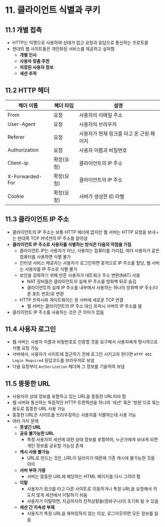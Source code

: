 # 11. 클라이언트 식별과 쿠키

## 11.1 개별 접촉

- HTTP는 익명으로 사용하며 상태가 없고 요청과 응답으로 통신하는 프로토콜
- 현대의 웹 사이트들은 개인화된 서비스를 제공하고 싶어함
  - **개별 인사**
  - **사용자 맞춤 추천**
  - **저장된 사용자 정보**
  - **세션 추적**

## 11.2 HTTP 헤더

| 헤더 이름       | 헤더 타입  | 설명                                     |
| --------------- | ---------- | ---------------------------------------- |
| From            | 요청       | 사용자의 이메일 주소                     |
| User-Agent      | 요청       | 사용자의 브라우저                        |
| Referer         | 요청       | 사용자가 현재 링크를 타고 온 근원 페이지 |
| Authorization   | 요청       | 사용자 이름과 비밀번호                   |
| Client-ip       | 확장(요청) | 클라이언트의 IP 주소                     |
| X-Forwarded-For | 확장(요청) | 클라이언트의 IP 주소                     |
| Cookie          | 확장(요청) | 서버가 생성한 ID 라벨                    |

## 11.3 클라이언트 IP 주소

- 클라이언트의 IP 주소는 보통 HTTP 헤더에 없지만 웹 서버는 HTTP 요청을 보내ㅅ는 반대쪽 TCP 커넥션의 IP 주소를 알아냄
- **클라이언트 IP 주소로 사용자를 식별하는 방식은 다음의 약점을 가짐**
  - 클라이언트 IP는 사용자가 아닌, 사용하는 컴퓨터를 가리킴, 여러 사용자가 같은 컴퓨터를 사용하면 식별 불가
  - 인터넷 서비스 제공자는 사용자가 로그인하면 동적으로 IP 주소를 할당, 웹 서버는 사용자를 IP 주소로 식별 불가
  - 보안을 강화하기 위해 만흔 사용자가 네트워크 주소 변환(NAT) 사용
    - NAT 장비들은 클라이언트의 실제 IP 주소를 방화벽 뒤로 숨김
    - 클라이언트의 실제 IP 주소를 내부에서 사용하는 하나의 방화벽 IP 주소(다른 포트 번호)로 변환
  - HTTP 프락시와 게이트웨이는 원 서버에 새로운 TCP 연결
    - 웹 서버는 클라이언트의 IP 주소 대신 프락시 서버의 IP 주소를 봄
- 클라이언트 IP 주소를 사용하는 것은 큰 의미가 없음

## 11.4 사용자 로그인

- 웹 서버는 사용자 이름과 비밀번호로 인증할 것을 요구해서 사용자에게 명시적으로 식별 요청 가능
- 서버에서, 사용자가 사이트에 접근하기 전에 로그인 시키고자 한다면 `HTTP 401 Login Required` 응답코드를 브라우저로 보냄
- 다음 요청부터 `Authorization` 헤더에 그 정보를 기술하여 보냄

## 11.5 뚱뚱한 URL

- 사용자의 상태 정보를 포함하고 있는 URL을 뚱뚱한 URL이라 함
- 웹 서버와 통신하는 독립적인 HTTP 트랜젝션을 하나의 '세션' 혹은 '방문'으로 묶는 용도로 뚱뚱한 URL 사용 가능
- 뚱뚱한 URL은 사이트를 브라우징하는 사용자를 식별하는데 사용 가능
- 여러 가지 문제
  - **못생긴 URL**
  - **공유 불가능한 URL**
    - 특정 사용자의 세션에 대한 상태 정보를 포함하여, 누군가에게 보내게 되면 개인 정보를 공유할 가능성 존재
  - **캐시 사용 불가능**
    - URL로 만드는 것은, URL이 달라지기 때문에 기존 캐시에 불가능한 것을 의미
  - **서버 부하 가중**
    - 서버는 뚱뚱한 URL에 해당하는 HTML 페이지를 다시 그려야 함
  - **이탈**
    - 사용자가 링크를 타고 다른 사이트로 이동하거나 특정 URL을 요청해서 의도치 않게 세션에서 이탈하기 쉬움
    - 사용자가 이탈하면, 지금까지의 진척상황들(장바구니)이 초기화 될 수 있음
  - **세션 간 지속성 부재**
    - 사용자가 특정 URL을 북마킹하지 않는 이상, 로그아웃하면 모든 정보를 잃음